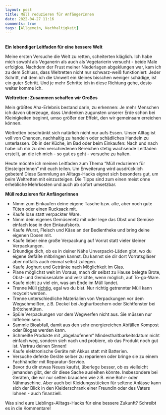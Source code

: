 ```yaml
---
layout: post
title: Müll reduzieren für AnfängerInnen
date: 2022-04-27 11:16
comments: true
tags: [Allgemein, Nachhaltigkeit]
---
```

<!-- wp:tadv/classic-paragraph -->
<p><img src="https://vg07.met.vgwort.de/na/478f44845810455cad3b168500a27038" alt="" width="1" height="1" /></p>
<p><strong>Ein lebendiger Leitfaden für eine bessere Welt</strong></p>
<p><span style="font-weight: 400;">Meine ersten Versuche die Welt zu retten, scheiterten kläglich. Ich habe mich sowohl als Veganerin als auch als Vegetarierin versucht - beide Male erfolglos. Nachdem der Frust meiner Niederlagen abgeklungen war, kam ich zu dem Schluss, dass Weltretten nicht nur schwarz-weiß funktioniert: Jeder Schritt, mit dem ich die Umwelt ein kleines bisschen weniger schädige, ist ein guter Schritt. Und je mehr Schritte ich in diese Richtung gehe, desto weiter komme ich.</span></p>
<p><strong>Weltretten: Zusammen schaffen wir Großes</strong></p>
<p><span style="font-weight: 400;">Mein größtes Aha-Erlebnis bestand darin, zu erkennen: Je mehr Menschen ich davon überzeuge, dass Umdenken zugunsten unserer Erde schon bei Kleinigkeiten beginnt, umso größer der Effekt, den wir gemeinsam erreichen können.</span></p>
<p><span style="font-weight: 400;">Weltretten beschränkt sich natürlich nicht nur aufs Essen. Unser Alltag ist voll von Chancen, nachhaltig zu handeln oder schädliches Handeln zu unterlassen. Ob in der Küche, im Bad oder beim Einkaufen: Nach und nach habe ich mir zu den verschiedenen Bereichen stetig wachsende Leitfäden erstellt, an die ich mich - so gut es geht - versuche zu halten.</span></p>
<p><span style="font-weight: 400;">Heute möchte ich meinen Leitfaden zum Thema “Müll reduzieren für EinsteigerInnen” mit euch teilen. Um Erweiterung wird ausdrücklich gebeten! Diese Sammlung an Alltags-Hacks eignet sich besonders gut, um beim Weltretten mit einzusteigen. Die Tipps sind zum einen meist ohne erhebliche Mehrkosten und auch ab sofort umsetzbar.</span></p>
<p><strong>Müll reduzieren für AnfängerInnen</strong></p>
<ul>
<li style="font-weight: 400;" aria-level="1"><span style="font-weight: 400;">Nimm zum Einkaufen deine eigene Tasche bzw. alte, aber noch gute Tüten oder einen Rucksack mit.</span></li>
<li style="font-weight: 400;" aria-level="1"><span style="font-weight: 400;">Kaufe lose statt verpackter Ware.</span></li>
<li style="font-weight: 400;" aria-level="1"><span style="font-weight: 400;">Nimm dein eigenes Gemüsenetz mit oder lege das Obst und Gemüse einfach lose in den Einkaufskorb.</span></li>
<li style="font-weight: 400;" aria-level="1"><span style="font-weight: 400;">Kaufe Wurst, Fleisch und Käse an der Bedientheke und bring deine eigenen Dosen mit.</span></li>
<li style="font-weight: 400;" aria-level="1"><span style="font-weight: 400;">Kaufe lieber eine große Verpackung auf Vorrat statt vieler kleiner Verpackungen.</span></li>
<li style="font-weight: 400;" aria-level="1"><span style="font-weight: 400;">Erkundige dich, ob es in deiner Nähe Unverpackt-Läden gibt, wo du eigene Gefäße mitbringen kannst. Du kannst sie dir dort Vorratsgläser aber notfalls auch einmal selbst zulegen.</span></li>
<li style="font-weight: 400;" aria-level="1"><span style="font-weight: 400;">Kaufe Joghurt und Getränke nach Möglichkeit im Glas.</span></li>
<li style="font-weight: 400;" aria-level="1"><span style="font-weight: 400;">Plane möglichst weit im Voraus, mach dir selbst zu Hause belegte Brote, Obst- und Gemüsesalate und verzichte, wenn möglich, auf To-go-Ware.</span></li>
<li style="font-weight: 400;" aria-level="1"><span style="font-weight: 400;">Kaufe nicht zu viel ein, was am Ende im Müll landet.</span></li>
<li style="font-weight: 400;" aria-level="1"><span style="font-weight: 400;">Trenne Müll </span><a href="https://www.nabu.de/umwelt-und-ressourcen/oekologisch-leben/alltagsprodukte/19838.html#:~:text=WAS%20SIE%20HIER%20BEACHTEN%20SOLLTEN,Werbeprospekte%20in%20Plastikh%C3%BCllen%20usw.)."><span style="font-weight: 400;">richtig</span></a><span style="font-weight: 400;">, egal wo du bist. Nur richtig getrennter Müll kann recycelt werden.</span></li>
<li style="font-weight: 400;" aria-level="1"><span style="font-weight: 400;">Trenne unterschiedliche Materialien von Verpackungen vor dem Wegschmeißen, z.B. Deckel bei Joghurtbechern oder Sichtfenster bei Brötchentüten.</span></li>
<li style="font-weight: 400;" aria-level="1"><span style="font-weight: 400;">Spüle Verpackungen vor dem Wegwerfen nicht aus. Sie müssen nur löffelrein sein.</span></li>
<li style="font-weight: 400;" aria-level="1"><span style="font-weight: 400;">Sammle Bioabfall, damit aus den sehr energiereichen Abfällen Kompost oder Biogas werden kann.</span></li>
<li style="font-weight: 400;" aria-level="1"><span style="font-weight: 400;">Schmeiße Produkte mit „abgelaufenem“ Mindesthaltbarkeitsdatum nicht einfach weg, sondern sieh nach und probiere, ob das Produkt noch gut ist. Vertrau deinen Sinnen!</span></li>
<li style="font-weight: 400;" aria-level="1"><span style="font-weight: 400;">Kaufe elektronische Geräte mit Akkus statt mit Batterien.</span></li>
<li style="font-weight: 400;" aria-level="1"><span style="font-weight: 400;">Versuche defekte Geräte selber zu reparieren oder bringe sie zu einem Fachhändler mit Reparatur-Service.</span></li>
<li style="font-weight: 400;" aria-level="1"><span style="font-weight: 400;">Bevor du dir etwas Neues kaufst, überlege besser, ob es vielleicht jemanden gibt, der dir diese Sache ausleihen könnte. Insbesondere bei Geräten, die wir nur selten brauchen wie z.B. eine Bohr- oder Nähmaschine. Aber auch bei Kleidungsstücken für seltene Anlässe kann sich der Blick in den Kleiderschrank einer Freundin oder des Vaters lohnen - auch finanziell.</span></li>
</ul>
<p><span style="font-weight: 400;">Was sind eure Lieblings-Alltags-Hacks für eine bessere Zukunft? Schreibt es in die Kommentare!</span></p>
<p></p>
<!-- /wp:tadv/classic-paragraph -->
